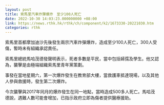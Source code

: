 ```yaml
---
layout: post
title: 索馬里汽車炸彈爆炸　至少100人死亡
date: 2022-10-30 14:03:23.000000000 +08:00
link: https://news.rthk.hk/rthk/ch/component/k2/1673330-20221030.htm
categories: rthk
---
```


索馬里首都摩加迪沙先後發生兩宗汽車炸彈爆炸，造成至少100人死亡，300人受傷，暫時未有組織承認責任。

索馬里總統馬哈茂德發聲明表示，死者多數是平民，當中包括婦孺及學生。他又認為，襲擊是由極端組織索馬里青年黨策劃。

事發在當地星期六，第一次爆炸發生在教育部大樓，當救護車抵達現場，以及其他人參與救援時，發生第二次爆炸。

今次襲擊與2017年同月的爆炸發生在同一地點，當時造成500多人死亡。馬哈茂德說，遇難人數可能會增加，已指示政府立即為傷者提供醫療援助。
